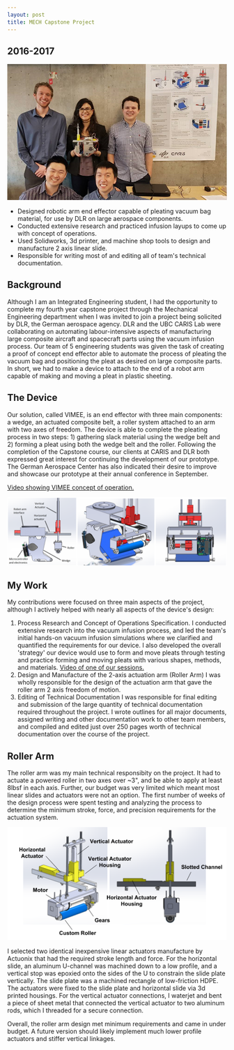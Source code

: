 ```yaml
---
layout: post
title: MECH Capstone Project
---
```


## 2016-2017
![](/images/VIMEE/team_pic.png "VIMEE Team Pic")
* Designed robotic arm end effector capable of pleating vacuum bag material, for use by DLR on large aerospace components.
* Conducted extensive research and practiced infusion layups to come up with concept of operations.
* Used Solidworks, 3d printer, and machine shop tools to design and manufacture 2 axis linear slide.
* Responsible for writing most of and editing all of team's technical documentation. 
<!--more-->
## Background
Although I am an Integrated Engineering student, I had the opportunity to complete my fourth year capstone project through the Mechanical Engineering department when I was invited to join a project being solicited by DLR, the German aerospace agency. DLR and the UBC CARIS Lab were collaborating on automating labour-intensive aspects of manufacturing large composite aircraft and spacecraft parts using the vacuum infusion process. Our team of 5 engineering students was given the task of creating a proof of concept end effector able to automate the process of pleating the vacuum bag and positioning the pleat as desired on large composite parts. In short, we had to make a device to attach to the end of a robot arm capable of making and moving a pleat in plastic sheeting. 

## The Device
Our solution, called VIMEE, is an end effector with three main components: a wedge, an actuated composite belt, a roller system attached to an arm with two axes of freedom. The device is able to complete the pleating process in two steps: 1) gathering slack material using the wedge belt and 2) forming a pleat using both the wedge belt and the roller. Following the completion of the Capstone course, our clients at CARIS and DLR both expressed great interest for continuing the development of our prototype. The German Aerospace Center has also indicated their desire to improve and showcase our prototype at their annual conference in September. 

[Video showing VIMEE concept of operation.](https://drive.google.com/open?id=0B5GbKttLFIOpTGM3bk9yaW10Wm8)


![Render of VIMEE](/images/VIMEE/Render_three.png "Render of VIMEE")

## My Work
My contributions were focused on three main aspects of the project, although I actively helped with nearly all aspects of the device's design:
1. Process Research and Concept of Operations Specification.
I conducted extensive research into the vacuum infusion process, and led the team's initial hands-on vacuum infusion simulations where we clarified and quantified the requirements for our device. I also developed the overall 'strategy' our device would use to form and move pleats through testing and practice forming and moving pleats with various shapes, methods, and materials. [Video of one of our sessions.](https://youtu.be/2NzTdo-pPYk?t=1m36s)
2. Design and Manufacture of the 2-axis actuation arm (Roller Arm)
I was wholly responsible for the design of the actuation arm that gave the roller arm 2 axis freedom of motion. 
3. Editing of Technical Documentation
I was responsible for final editing and submission of the large quantity of technical documentation required throughout the project. I wrote outlines for all major documents, assigned writing and other documentation work to other team members, and compiled and edited just over 250 pages worth of technical documentation over the course of the project. 

## Roller Arm
The roller arm was my main technical responsibity on the project. It had to actuate a powered roller in two axes over ~3", and be able to apply at least 8lbsf in each axis. Further, our budget was very limited which meant most linear slides and actuators were not an option. The first number of weeks of the design process were spent testing and analyzing the process to determine the minimum stroke, force, and precision requirements for the actuation system. 

![Roller Arm](/images/VIMEE/Roller_Arm.png "Please Forgive the off-white background!")

I selected two identical inexpensive linear actuators manufacture by Actuonix that had the required stroke length and force. For the horizontal slide, an aluminum U-channel was machined down to a low profile, and a vertical stop was epoxied onto the sides of the U to constrain the slide plate vertically. The slide plate was a machined rectangle of low-friction HDPE. The actuators were fixed to the slide plate and horizontal slide via 3d printed housings. For the vertical actuator connections, I waterjet and bent a piece of sheet metal that connected the vertical actuator to two aluminum rods, which I threaded for a secure connection. 

Overall, the roller arm design met minimum requirements and came in under budget. A future version should likely implement much lower profile actuators and stiffer vertical linkages. 
